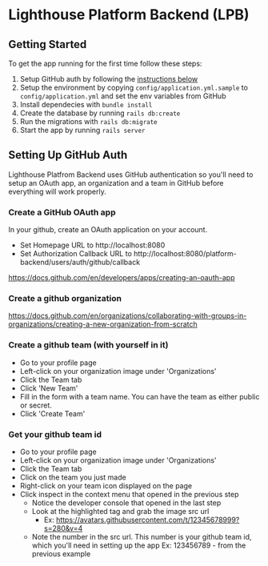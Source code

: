 # Lighthouse Platform Backend (LPB) 

## Getting Started
To get the app running for the first time follow these steps:

1. Setup GitHub auth by following the [instructions below](#setting-up-github-auth)
1. Setup the environment by copying  `config/application.yml.sample` to `config/application.yml` and set the env variables from GitHub
1. Install dependecies with `bundle install`
1. Create the database by running `rails db:create`
1. Run the migrations with `rails db:migrate`
1. Start the app by running `rails server`

## Setting Up GitHub Auth
Lighthouse Platfrom Backend uses GitHub authentication so you'll need to setup an OAuth app, an organization and a team in GitHub before everything will work properly.

### Create a GitHub OAuth app

In your github, create an OAuth application on your account.
- Set Homepage URL to http://localhost:8080
- Set Authorization Callback URL to http://localhost:8080/platform-backend/users/auth/github/callback

https://docs.github.com/en/developers/apps/creating-an-oauth-app

### Create a github organization

https://docs.github.com/en/organizations/collaborating-with-groups-in-organizations/creating-a-new-organization-from-scratch

### Create a github team (with yourself in it)

- Go to your profile page
- Left-click on your organization image under 'Organizations'
- Click the Team tab
- Click 'New Team'
- Fill in the form with a team name. You can have the team as either public or secret.
- Click 'Create Team'

### Get your github team id
- Go to your profile page
- Left-click on your organization image under 'Organizations'
- Click the Team tab
- Click on the team you just made
- Right-click on your team icon displayed on the page
- Click inspect in the context menu that opened in the previous step
  - Notice the developer console that opened in the last step
  - Look at the highlighted tag and grab the image src url
    - Ex: https://avatars.githubusercontent.com/t/12345678999?s=280&v=4
  - Note the number in the src url. This number is your github team id, which you'll need in setting up the app
      Ex: 123456789 - from the previous example
